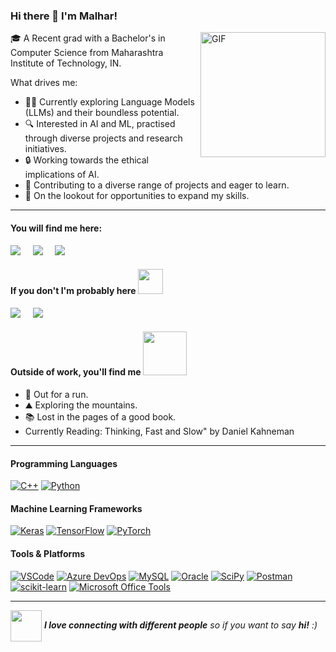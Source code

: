 ### Hi there 👋 I'm Malhar!
<img align="right" alt="GIF" height="200px" src="https://media0.giphy.com/media/XiQ4DDJju72cQ16dbt/giphy.webp?cid=ecf05e47fkfo4rpkkuzha8dwzajbucuixjfxb1ld7r4huu8h&ep=v1_gifs_search&rid=giphy.webp&ct=s" />

<!--
**malharnd/malharnd** is a ✨ _special_ ✨ repository because its `README.md` (this file) appears on your GitHub profile.

Here are some ideas to get you started:

- 🔭 I’m currently working on ...
- 🌱 I’m currently learning ...
- 👯 I’m looking to collaborate on ...
- 🤔 I’m looking for help with ...
- 💬 Ask me about ...
- 📫 How to reach me: ...
- 😄 Pronouns: ...
- ⚡ Fun fact: ...
-->

🎓 A Recent grad with a Bachelor's in Computer Science from Maharashtra Institute of Technology, IN.

What drives me:
- 🤖💬 Currently exploring Language Models (LLMs) and their boundless potential.
- 🔍 Interested in AI and ML, practised through diverse projects and research initiatives.
- 🔒 Working towards the ethical implications of AI.
- 🌟 Contributing to a diverse range of projects and eager to learn.
- 🚀 On the lookout for opportunities to expand my skills.

---

#### You will find me here:
<div style="margin-top: 15px;"></div>
<p align="left">
<a href="mailto:malhar.dhawle@gmail.com?subject=Hello%20Malhar"><img src="https://img.shields.io/badge/gmail-%23D14836.svg?&style=for-the-badge&logo=gmail&logoColor=white" /></a>&nbsp;&nbsp;&nbsp;&nbsp;
<a href="https://www.linkedin.com/in/malhar-dhawle/"><img src="https://img.shields.io/badge/linkedin-%230077B5.svg?&style=for-the-badge&logo=linkedin&logoColor=white" /></a>&nbsp;&nbsp;&nbsp;&nbsp;
  <a href="https://zomatech.co/"><img src="https://img.shields.io/badge/Portfolio-255E63?style=for-the-badge&logo=About.me&logoColor=white" /></a>&nbsp;&nbsp;&nbsp;&nbsp;

</p>


#### If you don't I'm probably here <img align = "justified" src="https://user-images.githubusercontent.com/74038190/212284145-bf2c01a8-c448-4f1a-b911-996024c84606.gif" width="40">

<div style="margin-top: 15px;"></div>

<p align="left">
<a href="https://leetcode.com/malharnd/"><img src="https://img.shields.io/badge/-LeetCode-FFA116?style=for-the-badge&logo=LeetCode&logoColor=black" /></a>&nbsp;&nbsp;&nbsp;&nbsp;
<a href="https://www.naukri.com/code360/profile/008dbfc1-ccec-445b-b0f2-58e9dc0d71d0"><img src="https://img.shields.io/badge/coding%20ninjas-DD6620?style=for-the-badge&logo=codingninjas&logoColor=white" /></a>&nbsp;&nbsp;&nbsp;&nbsp;
</p>

#### Outside of work, you'll find me <img align = "justified" src="https://media3.giphy.com/media/TfQgoY87GNQB2Ea2jU/200w.gif?cid=6c09b9524x54d993e4wl2409xz467g8q82wojaschg6jaxsk&ep=v1_gifs_search&rid=200w.gif&ct=g" width="70">

- 🏃 Out for a run.
- ⛰️ Exploring the mountains.
- 📚 Lost in the pages of a good book.
- Currently Reading: Thinking, Fast and Slow" by Daniel Kahneman

---

#### Programming Languages
[![C++](https://img.shields.io/badge/C%2B%2B-00599C?style=for-the-badge&logo=c%2B%2B&logoColor=white)](https://en.cppreference.com/)
[![Python](https://img.shields.io/badge/Python-FFD43B?style=for-the-badge&logo=python&logoColor=blue)](https://www.python.org/)

#### Machine Learning Frameworks
[![Keras](https://img.shields.io/badge/Keras-FF0000?style=for-the-badge&logo=keras&logoColor=white)](https://keras.io/)
[![TensorFlow](https://img.shields.io/badge/TensorFlow-FF6F00?style=for-the-badge&logo=tensorflow&logoColor=white)](https://www.tensorflow.org/)
[![PyTorch](https://img.shields.io/badge/PyTorch-EE4C2C?style=for-the-badge&logo=pytorch&logoColor=white)](https://pytorch.org/)

#### Tools & Platforms
[![VSCode](https://img.shields.io/badge/VSCode-0078D4?style=for-the-badge&logo=visual%20studio%20code&logoColor=white)](https://code.visualstudio.com/)
[![Azure DevOps](https://img.shields.io/badge/Azure_DevOps-0078D7?style=for-the-badge&logo=azure-devops&logoColor=white)](https://azure.microsoft.com/en-us/services/devops/)
[![MySQL](https://img.shields.io/badge/MySQL-005C84?style=for-the-badge&logo=mysql&logoColor=white)](https://www.mysql.com/)
[![Oracle](https://img.shields.io/badge/Oracle-F80000?style=for-the-badge&logo=oracle&logoColor=black)](https://www.oracle.com/database/)
[![SciPy](https://img.shields.io/badge/SciPy-654FF0?style=for-the-badge&logo=SciPy&logoColor=white)](https://www.scipy.org/)
[![Postman](https://img.shields.io/badge/Postman-87CEEB?style=for-the-badge&logo=postman&logoColor=white)](https://www.postman.com/)
[![scikit-learn](https://img.shields.io/badge/scikit_learn-F7931E?style=for-the-badge&logo=scikit-learn&logoColor=white)](https://scikit-learn.org/)
[![Microsoft Office Tools](https://img.shields.io/badge/Microsoft_Office_Tools-778899?style=for-the-badge&logo=microsoft&logoColor=white)](https://www.microsoft.com/en-us/microsoft-365/get-started-with-office-2019)

--- 

<img src="https://media.giphy.com/media/LnQjpWaON8nhr21vNW/giphy.gif" width="50" style="display: inline-block; vertical-align: middle;"> <em><b>I love connecting with different people</b> so if you want to say <b>hi!</b> :)</em>

